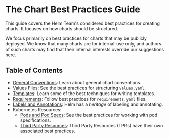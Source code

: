 # The Chart Best Practices Guide

This guide covers the Helm Team's considered best practices for creating charts.
It focuses on how charts should be structured.

We focus primarily on best practices for charts that may be publicly deployed.
We know that many charts are for internal-use only, and authors of such charts
may find that their internal interests override our suggestions here.

## Table of Contents

- [General Conventions](conventions.md): Learn about general chart conventions.
- [Values Files](values.md): See the best practices for structuring `values.yaml`.
- [Templates](templates.md): Learn some of the best techniques for writing templates.
- [Requirements](requirements.md): Follow best practices for `requirements.yaml` files.
- [Labels and Annotations](labels.md): Helm has a _heritage_ of labeling and annotating.
- Kubernetes Resources:
	- [Pods and Pod Specs](pods.md): See the best practices for working with pod specifications.
	- [Third Party Resources](third_party_resources.md): Third Party Resources (TPRs) have their own associated best practices.

